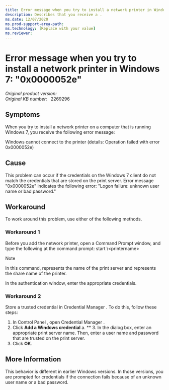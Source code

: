 ```yaml
---
title: Error message when you try to install a network printer in Windows 7: 
description: Describes that you receive a .
ms.date: 12/07/2020
ms.prod-support-area-path: 
ms.technology: [Replace with your value]
ms.reviewer: 
---
```

# Error message when you try to install a network printer in Windows 7: "0x0000052e"

_Original product version:_ &nbsp;   
_Original KB number:_ &nbsp; 2269296

## Symptoms

When you try to install a network printer on a computer that is running Windows 7, you receive the following error message:

Windows cannot connect to the printer (details: Operation failed with error 0x0000052e) 

## Cause

This problem can occur if the credentials on the Windows 7 client do not match the credentials that are stored on the print server. Error message "0x0000052e" indicates the following error: "Logon failure: unknown user name or bad password."

## Workaround

To work around this problem, use either of the following methods.

### Workaround 1

Before you add the network printer, open a Command Prompt window, and type the following at the command prompt: start \\<servername>\<printername> 
> [!NOTE]
>  In this command, <servername> represents the name of the print server and <printername> represents the share name of the printer.

In the authentication window, enter the appropriate credentials.

### Workaround 2

Store a trusted credential in Credential Manager . To do this, follow these steps: 

1. In Control Panel , open Credential Manager .
2. Click **Add a Windows credential** a. 
** 3. In the dialog box, enter an appropriate print server name. Then, enter a user name and password that are trusted on the print server.
4. Click **OK**.

## More Information

This behavior is different in earlier Windows versions. In those versions, you are prompted for credentials if the connection fails because of an unknown user name or a bad password.
